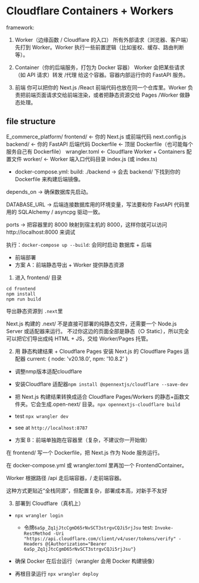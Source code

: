 # Cloudflare Containers + Workers
framework:
1. Worker（边缘函数 / Cloudflare 的入口）
所有外部请求（浏览器、客户端）先打到 Worker。Worker 执行一些前置逻辑（比如鉴权、缓存、路由判断等）。

2. Container（你的后端服务，打包为 Docker 容器）
Worker 会把某些请求（如 API 请求）转发 /代理 给这个容器。容器内部运行你的 FastAPI 服务。

3. 前端
你可以把你的 Next.js /React 前端代码也放在同一个仓库里。Worker 负责把前端页面请求交给前端渲染，或者把静态资源交给 Pages /Worker 做静态处理。

## file structure
E_commerce_platform/
  frontend/        ← 你的 Next.js 或前端代码
    next.config.js
  backend/         ← 你的 FastAPI 后端代码
  Dockerfile       ← 顶层 Dockerfile（也可能每个服务自己有 Dockerfile）
  wrangler.toml    ← Cloudflare Worker + Containers 配置文件
  worker/           ← Worker 端入口代码目录
    index.js (或 index.ts)


* docker-compose.yml:
build: ./backend → 会去 backend/ 下找到你的 Dockerfile 来构建后端镜像。

depends_on → 确保数据库先启动。

DATABASE_URL → 后端连接数据库用的环境变量，写法要和你 FastAPI 代码里用的 SQLAlchemy / asyncpg 驱动一致。

ports → 把容器里的 8000 映射到宿主机的 8000，这样你就可以访问 http://localhost:8000 来调试

执行：`docker-compose up --build`: 会同时启动 数据库 + 后端

* 前端部署
* 方案 A：前端静态导出 + Worker 提供静态资源 
1. 进入 frontend/ 目录
```
cd frontend
npm install
npm run build
```
导出静态资源到 `.next`里

Next.js 构建的 .next/ 不是直接可部署的纯静态文件，还需要一个 Node.js Server 或适配器来运行。
不过你这边的页面全部是静态（○ Static），所以完全可以把它们导出成纯 HTML + JS，交给 Worker/Pages 托管。

2. 用 静态构建结果 + Cloudflare Pages
安装 Next.js 的 Cloudflare Pages 适配器 current: { node: 'v20.18.0', npm: '10.8.2' }
* 调整nmp版本适配cloudflare
* 安装Cloudflare 适配器`npm install @opennextjs/cloudflare --save-dev`
* 把 Next.js 构建结果转换成适合 Cloudflare Pages/Workers 的静态+函数文件夹。它会生成.open-next/ 目录。`npx opennextjs-cloudflare build`
* test `npx wrangler dev`
* see at `http://localhost:8787`

* 方案 B：前端单独跑在容器里（复杂，不建议你一开始做）

在 frontend/ 写一个 Dockerfile，把 Next.js 作为 Node 服务运行。

在 docker-compose.yml 或 wrangler.toml 里再加一个 FrontendContainer。

Worker 根据路径 /api 走后端容器，/ 走前端容器。

这种方式更贴近“全栈同源”，但配置复杂，部署成本高，对新手不友好

3. 部署到 Cloudflare（真机上）
* `npx wrangler login`
  * 令牌`6aSp_Zq1jJtcCgmD65rNvSCT3strgvCQJi5rjJsu` test: `Invoke-RestMethod -Uri "https://api.cloudflare.com/client/v4/user/tokens/verify" -Headers @{Authorization="Bearer 6aSp_Zq1jJtcCgmD65rNvSCT3strgvCQJi5rjJsu"}`

* 确保 Docker 在后台运行（wrangler 会用 Docker 构建镜像）
* 再根目录运行 `npx wrangler deploy`
